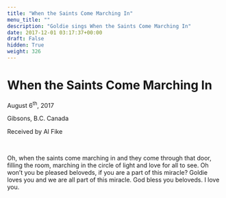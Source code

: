 ```yaml
---
title: "When the Saints Come Marching In"
menu_title: ""
description: "Goldie sings When the Saints Come Marching In"
date: 2017-12-01 03:17:37+00:00
draft: False
hidden: True
weight: 326
---
```

# When the Saints Come Marching In

August 6<sup>th</sup>, 2017

Gibsons, B.C. Canada

Received by Al Fike

 

Oh, when the saints come marching in and they come through that door, filling the room, marching in the circle of light and love for all to see. Oh won’t you be pleased beloveds, if you are a part of this miracle? Goldie loves you and we are all part of this miracle. God bless you beloveds. I love you.